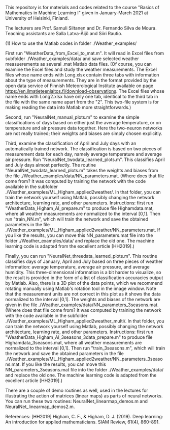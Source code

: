 This repository is for materials and codes related to the course 
"Basics of Mathematics in Machine Learning I" 
given in January-March 2021 at University of Helsinki, Finland. 

The lecturers are Prof. Samuli Siltanen and Dr. Fernando Silva de Moura. 
Teaching assistants are Salla Latva-Äijö and Siiri Rautio. 

(1) How to use the Matlab codes in folder ./Weather_examples/

First run "WeatherData_from_Excel_to_mat.m". It will read in Excel files from subfolder ./Weather_examples/data/ and save selected weather measuerements as several .mat Matlab data files. (Of course, you can examine the Excel files and study the weather measurements. The Excel files whose name ends with Long.xlsx contain three tabs with information about the type of measurements. They are in the format provided by the open data service of Finnish Meteorological Institute available on page https://en.ilmatieteenlaitos.fi/download-observations. The Excel files whose name ends with Long2.xlsx have only one tab, identical to the third tab in the file with the same name apart from the "2". This two-file system is for making reading the data into Matlab more straightforwards.)

Second, run "NeuralNet_manual_plots.m" to examine the simple classifications of days based on either just the average temperature, or on temperature and air pressure data together. Here the two-neuron networks are not really trained; their weights and biases are simply chosen explicitly. 

Third, examine the classification of April and July days with an automatically trained network. The classification is based on two pieces of measurement data for each day, namely average temperature and average air pressure. Run "NeuralNet_twodata_learned_plots.m". This classifies April and July days almost perfectly. The routine "NeuralNet_twodata_learned_plots.m" takes the weights and biases from the file ./Weather_examples/data/NN_parameters.mat. (Where does that file come from? It was computed by training the network with the code available in the subfolder ./Weather_examples/ML_Higham_applied2weather/. In that folder, you can train the network yourself using Matlab, possibly changing the network architecture, learning rate, and other parameters. Instructions: first run "WeatherData_Higham_AI_prepare.m" to produce file Highamdata.mat, where all weather measurements are normalized to the interval [0,1]. Then run "train_NN.m", which will train the network and save the obtained parameters in the file ./Weather_examples/ML_Higham_applied2weather/NN_parameters.mat. If you like the results, you can move this NN_parameters.mat file into the folder ./Weather_examples/data/ and replace the old one. The machine learning code is adapted from the excellent article [HH2019].)

Finally, you can run "NeuralNet_threedata_learned_plots.m". This routine classifies days of January, April and July based on three pieces of weather information: average temperature, average air pressure, and average humidity. This three-dimensional information is a bit harder to visualize, so the result is provided in the form of a list of classification accuracies output by Matlab. Also, there is a 3D plot of the data points, which we recommend rotating manually using Matlab's rotation tool in the image window. Note that the measurement units are not correct in this plot as it shows the data normalized to the interval [0,1]. The weights and biases of the network are given in the file ./Weather_examples/data/NN_parameters_3seasons.mat. (Where does that file come from? It was computed by training the network with the code available in the subfolder ./Weather_examples/ML_Higham_applied2weather_multi/. In that folder, you can train the network yourself using Matlab, possibly changing the network architecture, learning rate, and other parameters. Instructions: first run "WeatherData_Higham_AI_3seasons_3data_prepare.m" to produce file Highamdata_3seasons.mat, where all weather measurements are normalized to the interval [0,1]. Then run "train_3seasons.m", which will train the network and save the obtained parameters in the file ./Weather_examples/ML_Higham_applied2weather/NN_parameters_3seasons.mat. If you like the results, you can move this NN_parameters_3seasons.mat file into the folder ./Weather_examples/data/ and replace the old one. The machine learning code is adapted from the excellent article [HH2019].)

There are a couple of demo routines as well, used in the lectures for illustrating the action of matrices (linear maps) as parts of neural networks. You can run these two routines: NeuralNet_linearmap_demos.m and NeuralNet_linearmap_demos2.m.

References: 
[HH2019] Higham, C. F., & Higham, D. J. (2019). Deep learning: An introduction for applied mathematicians. SIAM Review, 61(4), 860-891.
